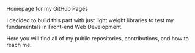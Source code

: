 Homepage for my GitHub Pages

I decided to build this part with just light weight libraries to test my fundamentals in Front-end Web Development.

Here you will find all of my public repositories, contributions, and how to reach me.
